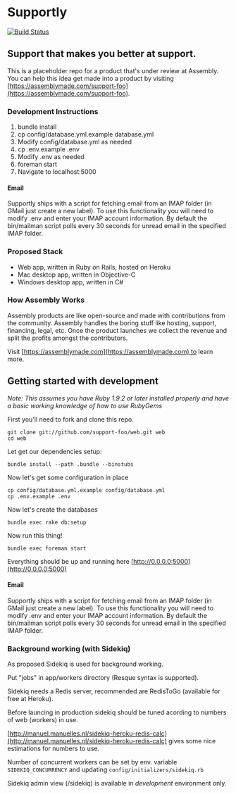 # Supportly

[![Build Status](https://travis-ci.org/support-foo/web.png?branch=master)](https://travis-ci.org/support-foo/web)

## Support that makes you better at support.

This is a placeholder repo for a product that's under review at Assembly. You can help this idea get made into a product by visiting [https://assemblymade.com/support-foo](https://assemblymade.com/support-foo).

### Development Instructions


1. bundle install
2. cp config/database.yml.example database.yml
3. Modify config/database.yml as needed
4. cp .env.example .env
5. Modify .env as needed
6. foreman start
7. Navigate to localhost:5000

#### Email

Supportly ships with a script for fetching email from an IMAP folder 
(in GMail just create a new label). To use this functionality you will need to 
modify .env and enter your IMAP account information. By default the bin/mailman 
script polls every 30 seconds for unread email in the specified IMAP folder.

### Proposed Stack

  * Web app, written in Ruby on Rails, hosted on Heroku
  * Mac desktop app, written in Objective-C
  * Windows desktop app, written in C#

### How Assembly Works

Assembly products are like open-source and made with contributions from the community. Assembly handles the boring stuff like hosting, support, financing, legal, etc. Once the product launches we collect the revenue and split the profits amongst the contributors.

Visit [https://assemblymade.com](https://assemblymade.com) to learn more.

## Getting started with development

*Note: This assumes you have Ruby 1.9.2 or later installed properly and have a basic working knowledge of how to use RubyGems*

First you'll need to fork and clone this repo.

```
git clone git://github.com/support-foo/web.git web
cd web
```

Let get our dependencies setup:

```
bundle install --path .bundle --binstubs
```

Now let's get some configuration in place

```
cp config/database.yml.example config/database.yml
cp .env.example .env
```

Now let's create the databases

```
bundle exec rake db:setup
```

Now run this thing!

```
bundle exec foreman start
```

Everything should be up and running here [http://0.0.0.0:5000](http://0.0.0.0:5000)

#### Email

Supportly ships with a script for fetching email from an IMAP folder 
(in GMail just create a new label). To use this functionality you will need to 
modify .env and enter your IMAP account information. By default the bin/mailman 
script polls every 30 seconds for unread email in the specified IMAP folder.


### Background working (with Sidekiq)

As proposed Sidekiq is used for background working.

Put "jobs" in app/workers directory (Resque syntax is supported).

Sidekiq needs a Redis server, recommended are RedisToGo (available for free at Heroku).

Before launcing in production sidekiq should be tuned acording to numbers of web (workers) in use.

[http://manuel.manuelles.nl/sidekiq-heroku-redis-calc](http://manuel.manuelles.nl/sidekiq-heroku-redis-calc) gives some nice estimations for numbers to use.

Number of concurrent workers can be set by env. variable ```SIDEKIQ_CONCURRENCY``` and updating ```config/initializers/sidekiq.rb```

Sidekiq admin view (/sidekiq) is available in _development_ environment only.

